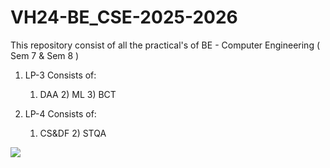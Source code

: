 # VH24-BE_CSE-2025-2026


This repository consist of all the practical's of BE - Computer Engineering ( Sem 7 & Sem 8 )


1. LP-3 Consists of:
      1) DAA 2) ML 3) BCT

   
2. LP-4 Consists of:
      1) CS&DF 2) STQA





![](https://komarev.com/ghpvc/?username=KaizenVH24)
